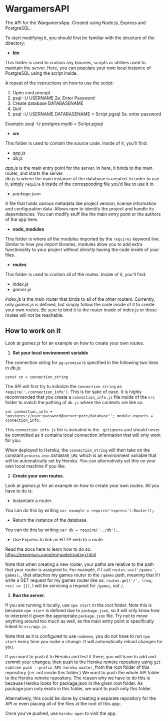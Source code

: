 # WargamersAPI

The API for the WargamersApp. Created using Node.js, Express and PostgreSQL.

To start modifying it, you should first be familiar with the structure of the directory:

* **bin**

This folder is used to contain any binaries, scripts or utilities used to maintain the server. Here, you can populate your own local instance of PostgreSQL using the script inside.

A repeat of the instructions on how to use the script:

1. Open cmd prompt
2. psql -U USERNAME
2a. Enter Password
3. Create database DATABASENAME
4. Quit
5. psql -U USERNAME DATABASENAME < Script.pgsql
5a. enter password

Example: psql -U postgres mydb < Script.pgsql

* **src**

This folder is used to contain the source code. Inside of it, you'll find:

* *app.js*
* *db.js*

*app.js* is the main entry point for the server. In here, it binds to the main router, and starts the server.<br>
*db.js* is where the main instance of the database is created. In order to use it, simply `require` it inside of the corresponding file you'd like to use it in.

* *package.json*

A file that holds various metadata like project version, license information and configuration data. Allows *npm* to identify the project and handle its dependencies. You can modify stuff like the main entry point or the authors of the app here.

* **node_modules**

This folder is where all the modules imported by the `requires` keyword live. Similar to how you import libraries, modules allow you to add extra functionality to your project without directly having the code inside of your files.

* **routes**

This folder is used to contain all of the routes. Inside of it, you'll find:

* *index.js*
* *games.js*

*index.js* is the main router that binds to all of the other routers. Currently, only *games.js* is defined, but simply follow the code inside of it to create your own routes. Be sure to bind it to the router inside of index.js or those routes will not be reachable.

## How to work on it
Look at *games.js* for an example on how to create your own routes.

1. **Set your local environment variable** 

The connection string for `pg-promise` is specified in the following two lines in *db.js*:

`const cn = connection_string`

The API will first try to initialize the `connection_string` as `require('./connection_info')`. This is for sake of ease. It is highly recommended that you create a `connection_info.js` file inside of the `src` folder to match the pathing of `db.js` where the contents are like so:

`var connection_info = "postgres://user:password@server:port/database"';
module.exports = connection_info;`

This `connection_info.js` file is included in the `.gitignore` and should never be committed as it contains local connection information that will only work for you.

When deployed to Heroku, the `connection_string` will then take on the constant `process.env.DATABASE_URL` which is an environment variable that will be automatically set by Heroku. You can alternatively set this on your own local machine if you like.

2. **Create your own routes.**

Look at *games.js* for an example on how to create your own routes. All you have to do is:

* Instantiate a router.

You can do this by writing `var example = require('express').Router();`.

* Return the instance of the database.

You can do this by writing `var db = require('../db');`.

* Use Express to link an HTTP verb to a route.

Read the docs here to learn how to do so: https://expressjs.com/en/guide/routing.html

Note that when creating a new router, your paths are relative to the path that your router is assigned to. For example, if I call `routes.use('/games', games);`, that attaches my games router to the `/games` path, meaning that if I write a GET request for my games router like so: `routes.get('/', (req, res) => {})`, I will be servicing a request for `/games`, not `/`.

3. **Run the server.**

If you are running it locally, use `npm start` in the root folder. Note this is because `npm start` is defined due to `package.json`, so it will only know how to interpret it given the appropriate `package.json` file. Try not to move anything around too much as well, as the main entry point is specifically linked to `src/app.js`.

Note that as it is configured to use `nodemon`, you do not have to run `npm start` every time you make a change. It will automatically reload changes for you.

If you want to push it to Heroku and test it there, you will have to add  and commit your changes, then push to the Heroku remote repository using `git subtree push --prefix API heroku master`, from the root folder of this repository (i.e. not inside this folder.) We want to push the whole API folder to the Heroku remote repository. The reason why we have to do this is because Heroku looks for package.json in the given root folder. As package.json only exists in this folder, we want to push only this folder.

Alternatively, this could be done by creating a separate repository for the API or even placing all of the files at the root of this app.

Once you've pushed, use `heroku open` to visit the app.









